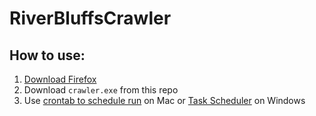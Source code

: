# RiverBluffsCrawler
## How to use:
1. [Download Firefox](https://www.mozilla.org/en-US/firefox/new/)
2. Download `crawler.exe` from this repo
3. Use [crontab to schedule run](https://stackoverflow.com/questions/1683620/getting-started-with-cronjobs-on-a-mac) on Mac or [Task Scheduler](https://techcommunity.microsoft.com/t5/windows-11/how-to-schedule-any-app-windows-11/m-p/2772955) on Windows
